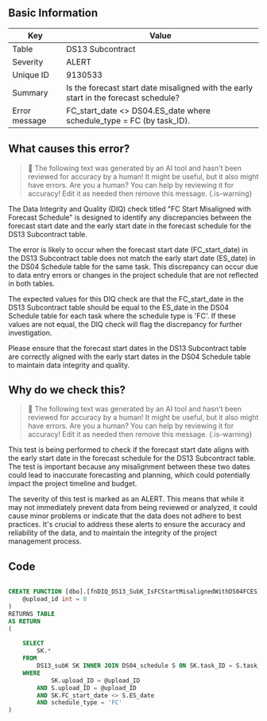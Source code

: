 ## Basic Information
| Key         | Value          |
|-------------|----------------|
| Table       | DS13 Subcontract |
| Severity    | ALERT |
| Unique ID   | 9130533   |
| Summary     | Is the forecast start date misaligned with the early start in the forecast schedule? |
| Error message | FC_start_date <> DS04.ES_date where schedule_type = FC (by task_ID). |

## What causes this error?

> :robot: The following text was generated by an AI tool and hasn't been reviewed for accuracy by a human! It might be useful, but it also might have errors. Are you a human? You can help by reviewing it for accuracy! Edit it as needed then remove this message.
{.is-warning}

The Data Integrity and Quality (DIQ) check titled "FC Start Misaligned with Forecast Schedule" is designed to identify any discrepancies between the forecast start date and the early start date in the forecast schedule for the DS13 Subcontract table. 

The error is likely to occur when the forecast start date (FC_start_date) in the DS13 Subcontract table does not match the early start date (ES_date) in the DS04 Schedule table for the same task. This discrepancy can occur due to data entry errors or changes in the project schedule that are not reflected in both tables.

The expected values for this DIQ check are that the FC_start_date in the DS13 Subcontract table should be equal to the ES_date in the DS04 Schedule table for each task where the schedule type is 'FC'. If these values are not equal, the DIQ check will flag the discrepancy for further investigation. 

Please ensure that the forecast start dates in the DS13 Subcontract table are correctly aligned with the early start dates in the DS04 Schedule table to maintain data integrity and quality.
## Why do we check this?

> :robot: The following text was generated by an AI tool and hasn't been reviewed for accuracy by a human! It might be useful, but it also might have errors. Are you a human? You can help by reviewing it for accuracy! Edit it as needed then remove this message.
{.is-warning}

This test is being performed to check if the forecast start date aligns with the early start date in the forecast schedule for the DS13 Subcontract table. The test is important because any misalignment between these two dates could lead to inaccurate forecasting and planning, which could potentially impact the project timeline and budget.

The severity of this test is marked as an ALERT. This means that while it may not immediately prevent data from being reviewed or analyzed, it could cause minor problems or indicate that the data does not adhere to best practices. It's crucial to address these alerts to ensure the accuracy and reliability of the data, and to maintain the integrity of the project management process.
## Code

```sql

CREATE FUNCTION [dbo].[fnDIQ_DS13_SubK_IsFCStartMisalignedWithDS04FCES] (
	@upload_id int = 0
)
RETURNS TABLE
AS RETURN
(
	
	SELECT
		SK.*
	FROM 
		DS13_subK SK INNER JOIN DS04_schedule S ON SK.task_ID = S.task_ID
	WHERE 
			SK.upload_ID = @upload_ID 
		AND S.upload_ID = @upload_ID
		AND SK.FC_start_date <> S.ES_date
		AND schedule_type = 'FC'
)
```
